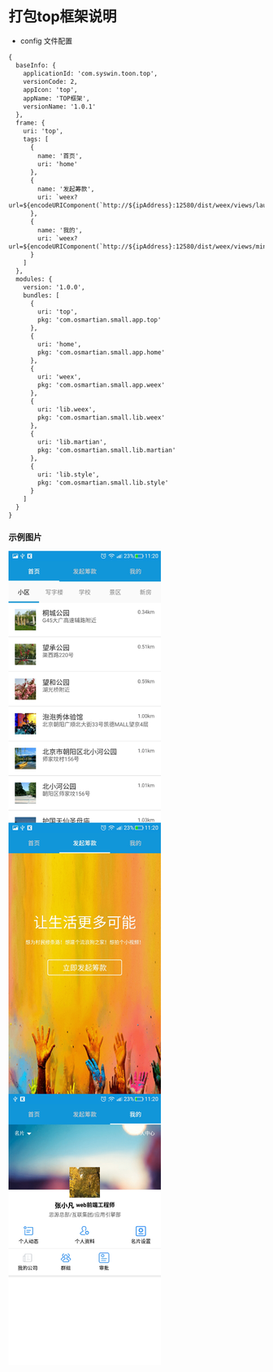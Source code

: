 # 打包top框架说明

* config 文件配置

```
{
  baseInfo: {
    applicationId: 'com.syswin.toon.top',
    versionCode: 2,
    appIcon: 'top',
    appName: 'TOP框架',
    versionName: '1.0.1'
  },
  frame: {
    uri: 'top',
    tags: [
      {
        name: '首页',
        uri: 'home'
      },
      {
        name: '发起筹款',
        uri: `weex?url=${encodeURIComponent(`http://${ipAddress}:12580/dist/weex/views/launch/app.js`)}`
      },
      {
        name: '我的',
        uri: `weex?url=${encodeURIComponent(`http://${ipAddress}:12580/dist/weex/views/mine/app.js`)}`
      }
    ]
  },
  modules: {
    version: '1.0.0',
    bundles: [
      {
        uri: 'top',
        pkg: 'com.osmartian.small.app.top'
      },
      {
        uri: 'home',
        pkg: 'com.osmartian.small.app.home'
      },
      {
        uri: 'weex',
        pkg: 'com.osmartian.small.app.weex'
      },
      {
        uri: 'lib.weex',
        pkg: 'com.osmartian.small.lib.weex'
      },
      {
        uri: 'lib.martian',
        pkg: 'com.osmartian.small.lib.martian'
      },
      {
        uri: 'lib.style',
        pkg: 'com.osmartian.small.lib.style'
      }
    ]
  }
}

```

### 示例图片

<img src="../../android/screenshot/top-home.jpg" width = "300" align=center />
<img src="../../android/screenshot/top-launch.jpg" width = "300" align=center />
<img src="../../android/screenshot/top-mine.jpg" width = "300" align=center />
